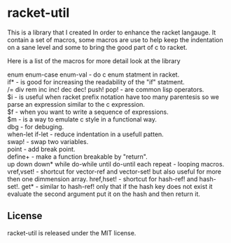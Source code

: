 racket-util
=========================

This is a library that I created In order to
enhance the racket langauge.
It contain a set of macros, some macros are use
to help keep the indentation on a sane level and
some to bring the good part of c to racket.

Here is a list of the macros for more detail
look at the library

enum enum-case enum-val - do c enum statment in racket.  
if* - is good for increasing the readability of the "if" statment.  
/= div rem inc inc! dec dec! push! pop! - are common lisp operators.  
$i - is useful when racket prefix notation have too many parentesis
so we parse an expression similar to the c expression.  
$f - when you want to write a sequence of expressions.  
$m - is a way to emulate c style in a functional way.  
dbg - for debuging.  
when-let if-let - reduce indentation in a usefull patten.  
swap! - swap two variables.  
point - add break point.  
define+ - make a function breakable by "return".  
up down down* while do-while until do-until each repeat - looping macros.
vref,vset! - shortcut for vector-ref and vector-set! but also useful for more then one dimmension array.
href,hset! - shortcut for hash-ref! and hash-set!.
get* - similar to hash-ref! only that if the hash key does not exist it evaluate the second argument put it on the hash and then return it.

License
-------
racket-util is released under the MIT license.
